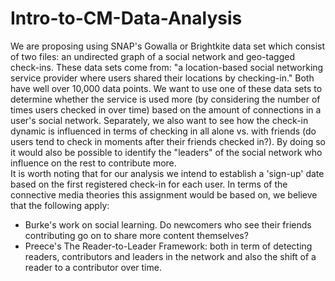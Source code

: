 # Intro-to-CM-Data-Analysis

We are proposing using SNAP's Gowalla or Brightkite data set which consist of two files: an undirected graph of a social network and geo-tagged check-ins. These data sets come from: "a location-based social networking service provider where users shared their locations by checking-in." Both have well over 10,000 data points.  We want to use one of these data sets to determine whether the service is used more (by considering the number of times users checked in over time) based on the amount of connections in a user's social network. Separately, we also want to see how the check-in dynamic is influenced in terms of checking in all alone vs. with friends (do users tend to check in moments after their friends checked in?). By doing so it would also be possible to identify the "leaders" of the social network who influence on the rest to contribute more.  
It is worth noting that for our analysis we intend to establish a 'sign-up' date based on the first registered check-in for each user.
In terms of the connective media theories this assignment would be based on, we believe that the following apply:
- Burke's work on social learning. Do newcomers who see their friends contributing go on to share more content themselves?  
- Preece's The Reader-to-Leader Framework: both in term of detecting readers, contributors and leaders in the network and also the shift of a reader to a contributor over time.
